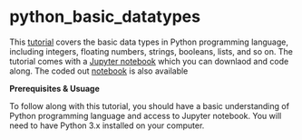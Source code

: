# python_basic_datatypes

This [tutorial](https://youtu.be/kvyT2x7JMps?si=aRzPyizXYonUjFTD) covers the basic data types in Python programming language, including integers, floating numbers, strings, booleans, lists, and so on. The tutorial comes with a [Jupyter notebook](https://github.com/ckraft-bot/python_basic_datatypes/blob/main/Python%20Data%20Types.ipynb) which you can downlaod and code along. The coded out [notebook](https://github.com/ckraft-bot/python_basic_datatypes/blob/main/Python%20Data%20Types%20Master.ipynb) is also available

__Prerequisites & Usuage__
 
To follow along with this tutorial, you should have a basic understanding of Python programming language and access to Jupyter notebook. You will need to have Python 3.x installed on your computer.

